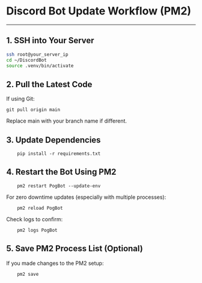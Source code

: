 # Discord Bot Update Workflow (PM2)

---

## 1. SSH into Your Server

```bash
ssh root@your_server_ip
cd ~/DiscordBot
source .venv/bin/activate
```


## 2. Pull the Latest Code
If using Git:
```
git pull origin main
```
Replace main with your branch name if different.


## 3. Update Dependencies
```
    pip install -r requirements.txt
```

## 4. Restart the Bot Using PM2
```
    pm2 restart PogBot --update-env
```
For zero downtime updates (especially with multiple processes):

```
    pm2 reload PogBot
```
Check logs to confirm:
```
    pm2 logs PogBot
```


## 5. Save PM2 Process List (Optional)
If you made changes to the PM2 setup:
```
    pm2 save
```